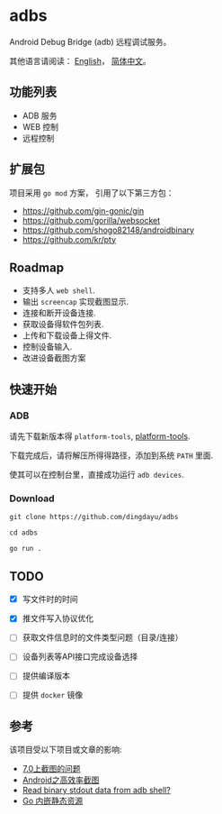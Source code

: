 # adbs

Android Debug Bridge (adb) 远程调试服务。

其他语言请阅读： [English](README.md)， [简体中文](README.zh-CN.md)。

## 功能列表

* ADB 服务
* WEB 控制
* 远程控制

## 扩展包

项目采用 `go mod` 方案，  引用了以下第三方包：

- https://github.com/gin-gonic/gin
- https://github.com/gorilla/websocket
- https://github.com/shogo82148/androidbinary
- https://github.com/kr/pty

## Roadmap

* 支持多人 `web shell`.
* 输出 `screencap` 实现截图显示.
* 连接和断开设备连接.
* 获取设备得软件包列表.
* 上传和下载设备上得文件.
* 控制设备输入.
* 改进设备截图方案

## 快速开始

### ADB

请先下载新版本得 `platform-tools`, [platform-tools](https://developer.android.com/studio/releases/platform-tools).

下载完成后，请将解压所得得路径，添加到系统 `PATH` 里面.

使其可以在控制台里，直接成功运行 `adb devices`.

### Download

```shell
git clone https://github.com/dingdayu/adbs

cd adbs

go run .
```

## TODO

- [X] 写文件时的时间
- [X] 推文件写入协议优化
- [ ] 获取文件信息时的文件类型问题（目录/连接）
- [ ] 设备列表等API接口完成设备选择
- [ ] 提供编译版本
- [ ] 提供 `docker` 镜像


## 参考

该项目受以下项目或文章的影响: 

- [7.0上截图的问题](https://github.com/mzlogin/awesome-adb/issues/33)
- [Android之高效率截图](https://juejin.im/post/5bab409ef265da0afc2c032e)
- [Read binary stdout data from adb shell?](https://stackoverflow.com/questions/13578416/read-binary-stdout-data-from-adb-shell)
- [Go 内嵌静态资源](http://fuxiaohei.me/2016/10/1/go-binary-embed-asset.html)